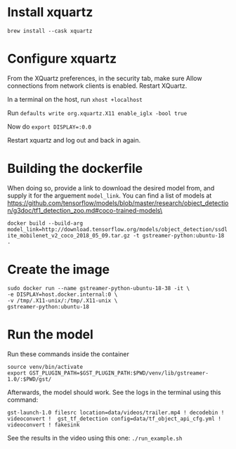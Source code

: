 # Install xquartz

```brew install --cask xquartz```

# Configure xquartz

From the XQuartz preferences, in the security tab, make sure Allow connections from network clients is enabled. Restart XQuartz.

In a terminal on the host, run ```xhost +localhost```

Run ```defaults write org.xquartz.X11 enable_iglx -bool true```

Now do ```export DISPLAY=:0.0```

Restart xquartz and log out and back in again.

# Building the dockerfile

When doing so, provide a link to download the desired model from, and supply it for the arguement ```model_link```. You can find a list of models at https://github.com/tensorflow/models/blob/master/research/object_detection/g3doc/tf1_detection_zoo.md#coco-trained-models\

```docker build --build-arg model_link=http://download.tensorflow.org/models/object_detection/ssdlite_mobilenet_v2_coco_2018_05_09.tar.gz -t gstreamer-python:ubuntu-18 .```           

# Create the image

```
sudo docker run --name gstreamer-python-ubuntu-18-38 -it \
-e DISPLAY=host.docker.internal:0 \
-v /tmp/.X11-unix/:/tmp/.X11-unix \
gstreamer-python:ubuntu-18
```

# Run the model

Run these commands inside the container
```
source venv/bin/activate
export GST_PLUGIN_PATH=$GST_PLUGIN_PATH:$PWD/venv/lib/gstreamer-1.0/:$PWD/gst/
```

Afterwards, the model should work. See the logs in the terminal using this command:
```GST_DEBUG=python:5 \
gst-launch-1.0 filesrc location=data/videos/trailer.mp4 ! decodebin ! videoconvert !  gst_tf_detection config=data/tf_object_api_cfg.yml ! videoconvert ! fakesink
```

See the results in the video using this one:
```./run_example.sh```

